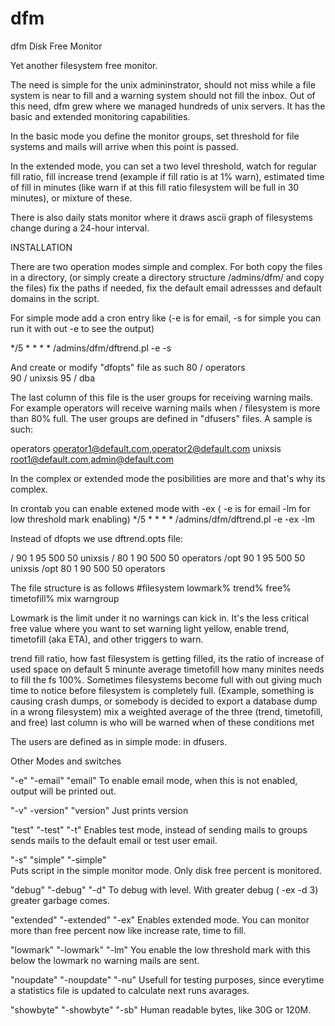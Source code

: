 dfm
===

dfm Disk Free Monitor

Yet another filesystem free monitor.

The need is simple for the unix admininstrator, should not miss while a file system is near to fill and a warning system should not fill the inbox. 
Out of this need, dfm grew where we managed hundreds of unix servers. It has the basic and extended monitoring capabilities. 

In the basic mode you define the monitor groups, set threshold for file systems and mails will arrive when this point is passed. 

In the extended mode, you can set a two level threshold, watch for regular fill ratio, fill increase trend (example if fill ratio is at 1% warn),
estimated time of fill in minutes (like warn if at this fill ratio filesystem will be full in 30 minutes), or mixture of these.

There is also daily stats monitor where it draws ascii graph of filesystems change during a 24-hour interval. 

INSTALLATION

There are two operation modes simple and complex. For both copy the files in a directory, (or simply create a directory structure
/admins/dfm/ and copy the files) fix the paths if needed, fix the default email adressses and default domains in the script. 

For simple mode add a cron entry like  (-e is for email, -s for simple you can run it with out -e to see the output)

*/5 * * * * /admins/dfm/dftrend.pl -e -s 

And create or modify "dfopts" file as such 
80	/	operators	
90	/	unixsis
95	/	dba

The last column of this file is the user groups for receiving warning mails. For example operators will receive warning mails when  / filesystem is more than 80% full.
The user groups are defined in "dfusers" files. A sample is such:

operators        operator1@default.com,operator2@default.com
unixsis                root1@default.com,admin@default.com



In the complex or extended mode the posibilities are more and that's why its complex. 

In crontab you can enable extened mode with -ex ( -e is for email -lm for low threshold mark enabling)
*/5 * * * * /admins/dfm/dftrend.pl -e -ex -lm 

Instead of dfopts we use dftrend.opts file:


/                        90        1        95        500        50        unixsis 
/                        80        1        90        500        50        operators 
/opt        90        1        95        500        50        unixsis 
/opt        80        1        90        500        50        operators 


The file structure is as follows 
#filesystem       lowmark%  trend%        free%        timetofill%        mix        warngroup

Lowmark is the limit under it no warnings can kick in. It's the less critical  free value where you want  to set warning 
light yellow, enable trend, timetofill (aka ETA), and other triggers to warn. 

trend fill ratio, how fast filesystem is getting filled, its the ratio of increase of used space on default 5 minunte average
timetofill how many minites needs to fill the fs 100%. Sometimes filesystems become full with out giving much time to notice 
before filesystem is completely full. (Example, something is causing crash dumps, or somebody is decided to export a database dump 
in a wrong filesystem)
mix a weighted average of the three (trend, timetofill, and free) 
last column is who will be warned when of these conditions met

The users are defined as in simple mode: in dfusers.


Other Modes and switches

"-e" "-email" "email"
To enable email mode, when this is not enabled, output will be printed out.

"-v" -version" "version"
Just prints version
     
"test" "-test"  "-t"
Enables test mode, instead of sending mails to groups sends mails to the default email or test user email.
 
"-s" "simple" "-simple"  
Puts script in the simple monitor mode. Only disk free percent is monitored.

"debug" "-debug" "-d"
To debug with level. With greater debug ( -ex -d 3)  greater garbage comes.

"extended" "-extended"  "-ex"
Enables extended mode. You can monitor  more than free percent now like increase rate, time to fill.

"lowmark" "-lowmark" "-lm"
You enable the low threshold mark with this below the lowmark no warning mails are sent.

"noupdate" "-noupdate" "-nu"
Usefull for testing purposes, since everytime a statistics file is updated to calculate next runs avarages. 

"showbyte" "-showbyte" "-sb"
Human readable bytes, like 30G or 120M.       

